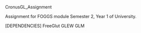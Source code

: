 CronusGL_Assignment

Assignment for FOGGS module Semester 2, Year 1 of University.
  
[DEPENDENCIES]
  FreeGlut
  GLEW
  GLM
